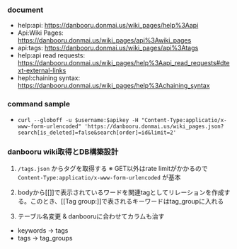 ### document
- help:api: https://danbooru.donmai.us/wiki_pages/help%3Aapi
- Api:Wiki Pages: https://danbooru.donmai.us/wiki_pages/api%3Awiki_pages
- api:tags: https://danbooru.donmai.us/wiki_pages/api%3Atags
- help:api read requests: https://danbooru.donmai.us/wiki_pages/help%3Aapi_read_requests#dtext-external-links
- hepl:chaining syntax: https://danbooru.donmai.us/wiki_pages/help%3Achaining_syntax

### command sample

- `curl --globoff -u $username:$apikey -H "Content-Type:applicatio/x-www-form-urlencoded" 'https://danbooru.donmai.us/wiki_pages.json?search[is_deleted]=false&search[order]=id&limit=2'`

### danbooru wiki取得とDB構築設計
1. `/tags.json` からタグを取得する
※ GET以外はrate limitがかかるので `Content-Type:applicatio/x-www-form-urlencoded` が基本

2. bodyから[[]]で表示されているワードを関連tagとしてリレーションを作成する。このとき、[[Tag group:]]で表されるキーワードはtag_groupに入れる
3. テーブル名変更 & danbooruに合わせてカラムも治す

- keywords -> tags
- tags -> tag_groups